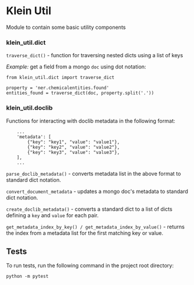 # Klein Util

Module to contain some basic utility components


### klein_util.dict
`traverse_dict()` - function for traversing nested dicts using a list of keys

*Example:* get a field from a mongo `doc` using dot notation:
```
from klein_util.dict import traverse_dict

property = 'ner.chemicalentities.found'
entities_found = traverse_dict(doc, property.split('.'))
```

### klein_util.doclib
Functions for interacting with doclib metadata in the following format:
```
    ...
    'metadata': [
        {"key": "key1", "value": "value1"}, 
        {"key": "key2", "value": "value2"}, 
        {"key": "key3", "value": "value3"}, 
    ],  
    ...
```

`parse_doclib_metadata()` - converts metadata list in the above format to 
standard dict notation.

`convert_document_metadata` - updates a mongo doc's metadata to standard dict 
notation.

`create_doclib_metadata()` - converts a standard dict to a list of dicts 
defining a `key` and `value` for each pair.

`get_metadata_index_by_key() / get_metadata_index_by_value()` - returns the 
index from a metadata list for the first matching key or value.

## Tests
To run tests, run the following command in the project root directory:

```
python -m pytest
```